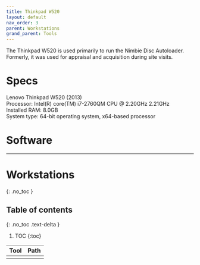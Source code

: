 ```yaml
---
title: Thinkpad W520
layout: default
nav_order: 3
parent: Workstations
grand_parent: Tools
---
```

The Thinkpad W520 is used primarily to run the Nimbie Disc Autoloader. Formerly, it was used for appraisal and acquisition during site visits.

# Specs
Lenovo Thinkpad W520 (2013)  
Processor: Intel(R) core(TM) i7-2760QM CPU @ 2.20GHz 2.21GHz  
Installed RAM: 8.0GB  
System type: 64-bit operating system, x64-based processor
# Software

---




# Workstations
{: .no_toc }



## Table of contents
{: .no_toc .text-delta }



1. TOC
{:toc}


| Tool                     | Path                   |
| -------------- | -------------------------------------------------------------------------------------------------------------------------------------------------------- |
|  |  |
